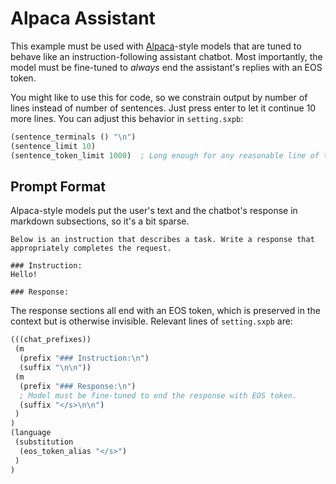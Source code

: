 # Alpaca Assistant

This example must be used with [Alpaca](https://crfm.stanford.edu/2023/03/13/alpaca.html)-style models that are tuned to behave like an instruction-following assistant chatbot.
Most importantly, the model must be fine-tuned to *always* end the assistant's replies with an EOS token.

You might like to use this for code, so we constrain output by number of lines instead of number of sentences.
Just press enter to let it continue 10 more lines.
You can adjust this behavior in `setting.sxpb`:
```lisp
(sentence_terminals () "\n")
(sentence_limit 10)
(sentence_token_limit 1000)  ; Long enough for any reasonable line of text.
```

## Prompt Format
Alpaca-style models put the user's text and the chatbot's response in markdown subsections, so it's a bit sparse.
```text
Below is an instruction that describes a task. Write a response that appropriately completes the request.

### Instruction:
Hello!

### Response:

```

The response sections all end with an EOS token, which is preserved in the context but is otherwise invisible.
Relevant lines of `setting.sxpb` are:
```lisp
(((chat_prefixes))
 (m
  (prefix "### Instruction:\n")
  (suffix "\n\n"))
 (m
  (prefix "### Response:\n")
  ; Model must be fine-tuned to end the response with EOS token.
  (suffix "</s>\n\n")
 )
)
(language
 (substitution
  (eos_token_alias "</s>")
 )
)
```
